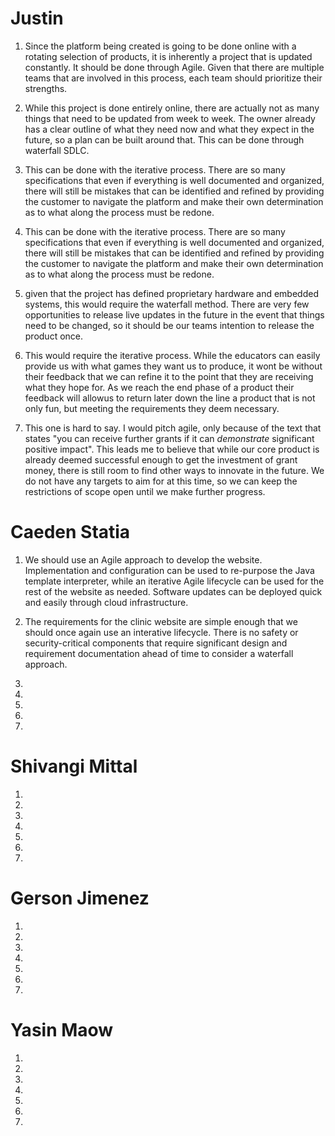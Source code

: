 
# Justin

1. Since the platform being created is going to be done online with a rotating selection of products, it is inherently a project that is updated constantly. It should be done through Agile. Given that there are multiple teams that are involved in this process, each team should prioritize their strengths.

2. While this project is done entirely online, there are actually not as many things that need to be updated from week to week. The owner already has a clear outline of what they need now and what they expect in the future, so a plan can be built around that. This can be done through waterfall SDLC.

3. This can be done with the iterative process. There are so many specifications that even if everything is well documented and organized, there will still be mistakes that can be identified and refined by providing the customer to navigate the platform and make their own determination as to what along the process must be redone. 

4. This can be done with the iterative process. There are so many specifications that even if everything is well documented and organized, there will still be mistakes that can be identified and refined by providing the customer to navigate the platform and make their own determination as to what along the process must be redone. 

5. given that the project has defined proprietary hardware and embedded systems, this would require the waterfall method. There are very few opportunities to release live updates in the future in the event that things need to be changed, so it should be our teams intention to release the product once. 

6. This would require the iterative process. While the educators can easily provide us with what games they want us to produce, it wont be without their feedback that we can refine it to the point that they are receiving what they hope for. As we reach the end phase of a product their feedback will allowus to return later down the line a product that is not only fun, but meeting the requirements they deem necessary.

7. This one is hard to say. I would pitch agile, only because of the text that states "you can receive further grants if it can *demonstrate* significant positive impact". This leads me to believe that while our core product is already deemed successful enough to get the investment of grant money, there is still room to find other ways to innovate in the future. We do not have any targets to aim for at this time, so we can keep the restrictions of scope open until we make further progress.


# Caeden Statia

1. We should use an Agile approach to develop the website. Implementation and configuration can be used to re-purpose the Java template interpreter, while an iterative Agile lifecycle can be used for the rest of the website as needed. Software updates can be deployed quick and easily through cloud infrastructure.

2. The requirements for the clinic website are simple enough that we should once again use an interative lifecycle. There is no safety or security-critical components that require significant design and requirement documentation ahead of time to consider a waterfall approach.

3. 

4. 

5. 

6. 

7. 


# Shivangi Mittal

1. 

2. 

3. 

4. 

5. 

6. 

7. 
# Gerson Jimenez

1. 

2. 

3. 

4. 

5. 

6. 

7. 
# Yasin Maow

1. 

2. 

3. 

4. 

5. 

6. 

7. 
